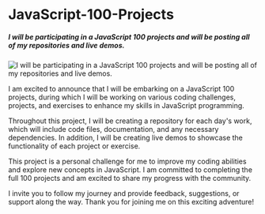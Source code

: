 # JavaScript-100-Projects

##### I will be participating in a JavaScript 100 projects and will be posting all of my repositories and live demos.
![I will be participating in a JavaScript 100 projects and will be posting all of my repositories and live demos.](https://pbs.twimg.com/media/FrWBsfHaMAEDmA6?format=jpg&name=4096x4096)

I am excited to announce that I will be embarking on a JavaScript 100 projects, during which I will be working on various coding challenges, projects, and exercises to enhance my skills in JavaScript programming.

Throughout this project, I will be creating a repository for each day's work, which will include code files, documentation, and any necessary dependencies. In addition, I will be creating live demos to showcase the functionality of each project or exercise.

This project is a personal challenge for me to improve my coding abilities and explore new concepts in JavaScript. I am committed to completing the full 100 projects and am excited to share my progress with the community.

I invite you to follow my journey and provide feedback, suggestions, or support along the way. Thank you for joining me on this exciting adventure!






